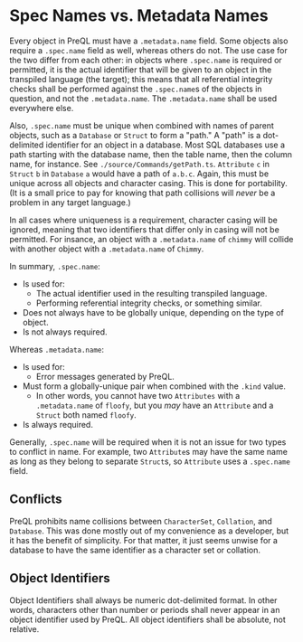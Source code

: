 # Spec Names vs. Metadata Names

Every object in PreQL must have a `.metadata.name` field. Some objects also
require a `.spec.name` field as well, whereas others do not. The use case for
the two differ from each other: in objects where `.spec.name` is required or
permitted, it is the actual identifier that will be given to an object in the
transpiled language (the target); this means that all referential integrity
checks shall be performed against the `.spec.name`s of the objects in question,
and not the `.metadata.name`. The `.metadata.name` shall be used everywhere
else.

Also, `.spec.name` must be unique when combined with names of parent objects,
such as a `Database` or `Struct` to form a "path." A "path" is a dot-delimited
identifier for an object in a database. Most SQL databases use a path starting
with the database name, then the table name, then the column name, for
instance. See `./source/Commands/getPath.ts`. `Attribute` `c` in `Struct` `b`
in `Database` `a` would have a path of `a.b.c`. Again, this must be unique
across all objects and character casing. This is done for portability. (It
is a small price to pay for knowing that path collisions will _never_ be a
problem in any target language.)

In all cases where uniqueness is a requirement, character casing will be
ignored, meaning that two identifiers that differ only in casing will not
be permitted. For insance, an object with a `.metadata.name` of `chimmy`
will collide with another object with a `.metadata.name` of `Chimmy`.

In summary, `.spec.name`:

- Is used for:
  - The actual identifier used in the resulting transpiled language.
  - Performing referential integrity checks, or something similar.
- Does not always have to be globally unique, depending on the type of object.
- Is not always required.

Whereas `.metadata.name`:

- Is used for:
  - Error messages generated by PreQL.
- Must form a globally-unique pair when combined with the `.kind` value.
  - In other words, you cannot have two `Attributes` with a `.metadata.name`
    of `floofy`, but you _may_ have an `Attribute` and a `Struct` both named
    `floofy`.
- Is always required.

Generally, `.spec.name` will be required when it is not an issue for two types
to conflict in name. For example, two `Attribute`s may have the same name as
long as they belong to separate `Struct`s, so `Attribute` uses a `.spec.name`
field.

## Conflicts

PreQL prohibits name collisions between `CharacterSet`, `Collation`, and
`Database`. This was done mostly out of my convenience as a developer, but it
has the benefit of simplicity. For that matter, it just seems unwise for
a database to have the same identifier as a character set or collation.

## Object Identifiers

Object Identifiers shall always be numeric dot-delimited format. In other
words, characters other than number or periods shall never appear in an
object identifier used by PreQL. All object identifiers shall be absolute,
not relative.
